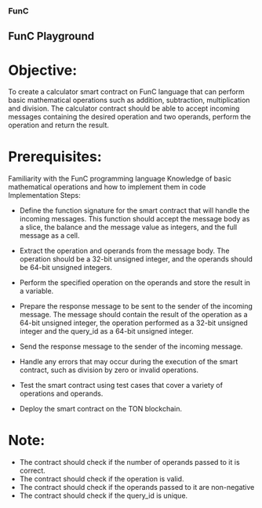 ### FunC
## FunC Playground

# Objective:

To create a calculator smart contract on FunC language that can perform basic mathematical operations such as addition, subtraction, multiplication and division. The calculator contract should be able to accept incoming messages containing the desired operation and two operands, perform the operation and return the result.

# Prerequisites:

Familiarity with the FunC programming language
Knowledge of basic mathematical operations and how to implement them in code
Implementation Steps:

- Define the function signature for the smart contract that will handle the incoming messages. This function should accept the message body as a slice, the balance and the message value as integers, and the full message as a cell.

- Extract the operation and operands from the message body. The operation should be a 32-bit unsigned integer, and the operands should be 64-bit unsigned integers.

- Perform the specified operation on the operands and store the result in a variable.

- Prepare the response message to be sent to the sender of the incoming message. The message should contain the result of the operation as a 64-bit unsigned integer, the operation performed as a 32-bit unsigned integer and the query_id as a 64-bit unsigned integer.

- Send the response message to the sender of the incoming message.

- Handle any errors that may occur during the execution of the smart contract, such as division by zero or invalid operations.

- Test the smart contract using test cases that cover a variety of operations and operands.

- Deploy the smart contract on the TON blockchain.

# Note:

- The contract should check if the number of operands passed to it is correct.
- The contract should check if the operation is valid.
- The contract should check if the operands passed to it are non-negative
- The contract should check if the query_id is unique.
